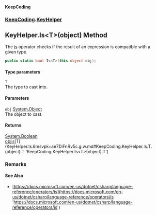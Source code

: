 #### [KeepCoding](index.md 'index')
### [KeepCoding](KeepCoding.md 'KeepCoding').[KeyHelper](KeyHelper.md 'KeepCoding.KeyHelper')
## KeyHelper.Is&lt;T&gt;(object) Method
The [is](https://docs.microsoft.com/en-us/dotnet/csharp/language-reference/keywords/is 'https://docs.microsoft.com/en-us/dotnet/csharp/language-reference/keywords/is') operator checks if the result of an expression is compatible with a given type.  
```csharp
public static bool Is<T>(this object obj);
```
#### Type parameters
<a name='KeepCoding.KeyHelper.Is.T.(object).T'></a>
`T`  
The type to cast into.
  
#### Parameters
<a name='KeepCoding.KeyHelper.Is.T.(object).obj'></a>
`obj` [System.Object](https://docs.microsoft.com/en-us/dotnet/api/System.Object 'System.Object')  
The object to cast.
  
#### Returns
[System.Boolean](https://docs.microsoft.com/en-us/dotnet/api/System.Boolean 'System.Boolean')  
[obj](KeyHelper.Is.6msvpk+ae7DiFnRv5c.g.w.md#KeepCoding.KeyHelper.Is.T.(object).obj 'KeepCoding.KeyHelper.Is&lt;T&gt;(object).obj')[is](https://docs.microsoft.com/en-us/dotnet/csharp/language-reference/keywords/is 'https://docs.microsoft.com/en-us/dotnet/csharp/language-reference/keywords/is')[T](KeyHelper.Is.6msvpk+ae7DiFnRv5c.g.w.md#KeepCoding.KeyHelper.Is.T.(object).T 'KeepCoding.KeyHelper.Is&lt;T&gt;(object).T')
### Remarks
#### See Also
- [https://docs.microsoft.com/en-us/dotnet/csharp/language-reference/operators/is](https://docs.microsoft.com/en-us/dotnet/csharp/language-reference/operators/is 'https://docs.microsoft.com/en-us/dotnet/csharp/language-reference/operators/is')
